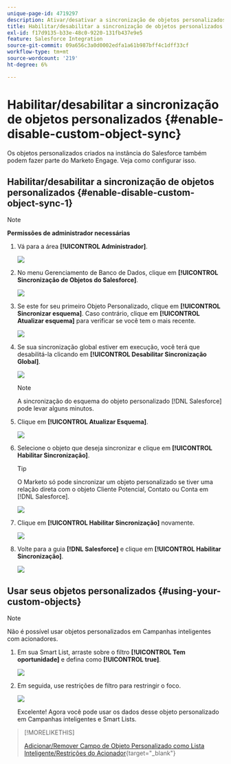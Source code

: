 ```yaml
---
unique-page-id: 4719297
description: Ativar/desativar a sincronização de objetos personalizados - Documentação do Marketo - Documentação do produto
title: Habilitar/desabilitar a sincronização de objetos personalizados
exl-id: f17d9135-b33e-48c0-9220-131fb437e9e5
feature: Salesforce Integration
source-git-commit: 09a656c3a0d0002edfa1a61b987bff4c1dff33cf
workflow-type: tm+mt
source-wordcount: '219'
ht-degree: 6%

---
```


# Habilitar/desabilitar a sincronização de objetos personalizados {#enable-disable-custom-object-sync}

Os objetos personalizados criados na instância do Salesforce também podem fazer parte do Marketo Engage. Veja como configurar isso.

## Habilitar/desabilitar a sincronização de objetos personalizados {#enable-disable-custom-object-sync-1}

>[!NOTE]
>
>**Permissões de administrador necessárias**

1. Vá para a área **[!UICONTROL Administrador]**.

   ![](assets/enable-disable-custom-object-sync-1.png)

1. No menu Gerenciamento de Banco de Dados, clique em **[!UICONTROL Sincronização de Objetos do Salesforce]**.

   ![](assets/enable-disable-custom-object-sync-2.png)

1. Se este for seu primeiro Objeto Personalizado, clique em **[!UICONTROL Sincronizar esquema]**. Caso contrário, clique em **[!UICONTROL Atualizar esquema]** para verificar se você tem o mais recente.

   ![](assets/enable-disable-custom-object-sync-3.png)

1. Se sua sincronização global estiver em execução, você terá que desabilitá-la clicando em **[!UICONTROL Desabilitar Sincronização Global]**.

   ![](assets/image2014-12-10-10-3a14-3a54.png)

   >[!NOTE]
   >
   >A sincronização do esquema do objeto personalizado [!DNL Salesforce] pode levar alguns minutos.

1. Clique em **[!UICONTROL Atualizar Esquema]**.

   ![](assets/image2014-12-10-10-3a15-3a7.png)

1. Selecione o objeto que deseja sincronizar e clique em **[!UICONTROL Habilitar Sincronização]**.

   >[!TIP]
   >
   >O Marketo só pode sincronizar um objeto personalizado se tiver uma relação direta com o objeto Cliente Potencial, Contato ou Conta em [!DNL Salesforce].

   ![](assets/image2014-12-10-10-3a15-3a30.png)

1. Clique em **[!UICONTROL Habilitar Sincronização]** novamente.

   ![](assets/image2014-12-10-10-3a15-3a40.png)

1. Volte para a guia **[!DNL Salesforce]** e clique em **[!UICONTROL Habilitar Sincronização]**.

   ![](assets/image2014-12-10-10-3a15-3a49.png)

## Usar seus objetos personalizados {#using-your-custom-objects}

>[!NOTE]
>
>Não é possível usar objetos personalizados em Campanhas inteligentes com acionadores.

1. Em sua Smart List, arraste sobre o filtro **[!UICONTROL Tem oportunidade]** e defina como **[!UICONTROL true]**.

   ![](assets/image2015-8-26-9-3a39-3a28.png)

1. Em seguida, use restrições de filtro para restringir o foco.

   ![](assets/image2015-8-24-14-3a18-3a53.png)

   Excelente! Agora você pode usar os dados desse objeto personalizado em Campanhas inteligentes e Smart Lists.

>[!MORELIKETHIS]
>
>[Adicionar/Remover Campo de Objeto Personalizado como Lista Inteligente/Restrições do Acionador](/help/marketo/product-docs/crm-sync/salesforce-sync/setup/optional-steps/add-remove-custom-object-field-as-smart-list-trigger-constraints.md){target="_blank"}
